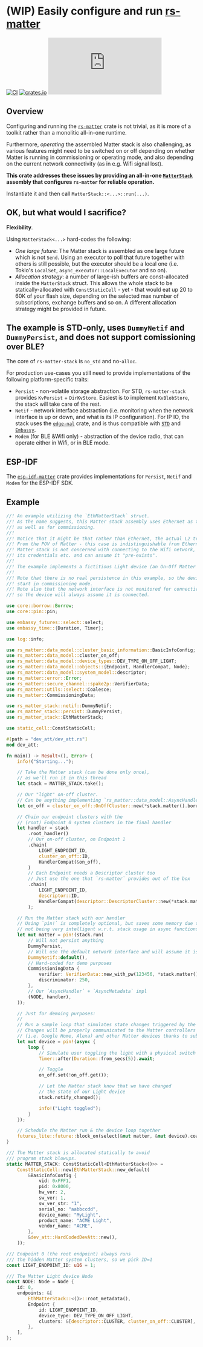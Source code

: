 # (WIP) Easily configure and run [rs-matter](https://github.com/project-chip/rs-matter)

[![CI](https://github.com/ivmarkov/rs-matter-stack/actions/workflows/ci.yml/badge.svg)](https://github.com/ivmarkov/rs-matter-stack/actions/workflows/ci.yml)
[![crates.io](https://img.shields.io/crates/v/rs-matter-stack.svg)](https://crates.io/crates/rs-matter-stack)
[![Matrix](https://img.shields.io/matrix/matter-rs:matrix.org?label=join%20matrix&color=BEC5C9&logo=matrix)](https://matrix.to/#/#matter-rs:matrix.org)

## Overview

Configuring and running the [`rs-matter`](https://github.com/project-chip/rs-matter) crate is not trivial, as it is more of a toolkit rather than a monolitic all-in-one runtime.

Furthermore, _operating_ the assembled Matter stack is also challenging, as various features might need to be switched on or off depending on whether Matter is running in commissioning or operating mode, and also depending on the current network connectivity (as in e.g. Wifi signal lost).

**This crate addresses these issues by providing an all-in-one [`MatterStack`](https://github.com/ivmarkov/rs-matter-stack/blob/master/src/lib.rs) assembly that configures `rs-matter` for reliable operation.**

Instantiate it and then call `MatterStack::<...>::run(...)`.

## OK, but what would I sacrifice?

**Flexibility**.

Using `MatterStack<...>` hard-codes the following:
* _One large future_: The Matter stack is assembled as one large future which is not `Send`. Using an executor to poll that future together with others is still possible, but the executor should be a local one (i.e. Tokio's `LocalSet`, `async_executor::LocalExecutor` and so on).
* _Allocation strategy_: a number of large-ish buffers are const-allocated inside the `MatterStack` struct. This allows the whole stack to be statically-allocated with `ConstStaticCell` - yet - that would eat up 20 to 60K of your flash size, depending on the selected max number of subscriptions, exchange buffers and so on. A different allocation strategy might be provided in future.

## The example is STD-only, uses `DummyNetif` and `DummyPersist`, and does not support comissioning over BLE?

The core of `rs-matter-stack` is `no_std` and no-`alloc`.

For production use-cases you still need to provide implementations of the following platform-specific traits:
- `Persist` - non-volatile storage abstraction. For STD, `rs-matter-stack` provides `KvPersist` + `DirKvStore`. Easiest is to implement `KvBlobStore`, the stack will take care of the rest.
- `Netif` - network interface abstraction (i.e. monitoring when the network interface is up or down, and what is its IP configuration). For IP IO, the stack uses the [`edge-nal`](https://github.com/ivmarkov/edge-net/tree/master/edge-nal) crate, and is thus compatible with [`STD`](https://github.com/ivmarkov/edge-net/tree/master/edge-nal-std) and [`Embassy`](https://github.com/ivmarkov/edge-net/tree/master/edge-nal-embassy).
- `Modem` (for BLE &Wifi only) - abstraction of the device radio, that can operate either in Wifi, or in BLE mode.

## ESP-IDF

The [`esp-idf-matter`](https://github.com/ivmarkov/esp-idf-matter) crate provides implementations for `Persist`, `Netif` and `Modem` for the ESP-IDF SDK.

## Example

```rust
//! An example utilizing the `EthMatterStack` struct.
//! As the name suggests, this Matter stack assembly uses Ethernet as the main transport,
//! as well as for commissioning.
//!
//! Notice that it might be that rather than Ethernet, the actual L2 transport is Wifi.
//! From the POV of Matter - this case is indistinguishable from Ethernet as long as the
//! Matter stack is not concerned with connecting to the Wifi network, managing
//! its credentials etc. and can assume it "pre-exists".
//!
//! The example implements a fictitious Light device (an On-Off Matter cluster).
//!
//! Note that there is no real persistence in this example, so the device will always
//! start in commissioning mode.
//! Note also that the network interface is not monitored for connectivity changes,
//! so the device will always assume it is connected.

use core::borrow::Borrow;
use core::pin::pin;

use embassy_futures::select::select;
use embassy_time::{Duration, Timer};

use log::info;

use rs_matter::data_model::cluster_basic_information::BasicInfoConfig;
use rs_matter::data_model::cluster_on_off;
use rs_matter::data_model::device_types::DEV_TYPE_ON_OFF_LIGHT;
use rs_matter::data_model::objects::{Endpoint, HandlerCompat, Node};
use rs_matter::data_model::system_model::descriptor;
use rs_matter::error::Error;
use rs_matter::secure_channel::spake2p::VerifierData;
use rs_matter::utils::select::Coalesce;
use rs_matter::CommissioningData;

use rs_matter_stack::netif::DummyNetif;
use rs_matter_stack::persist::DummyPersist;
use rs_matter_stack::EthMatterStack;

use static_cell::ConstStaticCell;

#[path = "dev_att/dev_att.rs"]
mod dev_att;

fn main() -> Result<(), Error> {
    info!("Starting...");

    // Take the Matter stack (can be done only once),
    // as we'll run it in this thread
    let stack = MATTER_STACK.take();

    // Our "light" on-off cluster.
    // Can be anything implementing `rs_matter::data_model::AsyncHandler`
    let on_off = cluster_on_off::OnOffCluster::new(*stack.matter().borrow());

    // Chain our endpoint clusters with the
    // (root) Endpoint 0 system clusters in the final handler
    let handler = stack
        .root_handler()
        // Our on-off cluster, on Endpoint 1
        .chain(
            LIGHT_ENDPOINT_ID,
            cluster_on_off::ID,
            HandlerCompat(&on_off),
        )
        // Each Endpoint needs a Descriptor cluster too
        // Just use the one that `rs-matter` provides out of the box
        .chain(
            LIGHT_ENDPOINT_ID,
            descriptor::ID,
            HandlerCompat(descriptor::DescriptorCluster::new(*stack.matter().borrow())),
        );

    // Run the Matter stack with our handler
    // Using `pin!` is completely optional, but saves some memory due to `rustc`
    // not being very intelligent w.r.t. stack usage in async functions
    let mut matter = pin!(stack.run(
        // Will not persist anything
        DummyPersist,
        // Will use the default network interface and will assume it is always up
        DummyNetif::default(),
        // Hard-coded for demo purposes
        CommissioningData {
            verifier: VerifierData::new_with_pw(123456, *stack.matter().borrow()),
            discriminator: 250,
        },
        // Our `AsyncHandler` + `AsyncMetadata` impl
        (NODE, handler),
    ));

    // Just for demoing purposes:
    //
    // Run a sample loop that simulates state changes triggered by the HAL
    // Changes will be properly communicated to the Matter controllers
    // (i.e. Google Home, Alexa) and other Matter devices thanks to subscriptions
    let mut device = pin!(async {
        loop {
            // Simulate user toggling the light with a physical switch every 5 seconds
            Timer::after(Duration::from_secs(5)).await;

            // Toggle
            on_off.set(!on_off.get());

            // Let the Matter stack know that we have changed
            // the state of our Light device
            stack.notify_changed();

            info!("Light toggled");
        }
    });

    // Schedule the Matter run & the device loop together
    futures_lite::future::block_on(select(&mut matter, &mut device).coalesce())
}

/// The Matter stack is allocated statically to avoid
/// program stack blowups.
static MATTER_STACK: ConstStaticCell<EthMatterStack<()>> =
    ConstStaticCell::new(EthMatterStack::new_default(
        &BasicInfoConfig {
            vid: 0xFFF1,
            pid: 0x8000,
            hw_ver: 2,
            sw_ver: 1,
            sw_ver_str: "1",
            serial_no: "aabbccdd",
            device_name: "MyLight",
            product_name: "ACME Light",
            vendor_name: "ACME",
        },
        &dev_att::HardCodedDevAtt::new(),
    ));

/// Endpoint 0 (the root endpoint) always runs
/// the hidden Matter system clusters, so we pick ID=1
const LIGHT_ENDPOINT_ID: u16 = 1;

/// The Matter Light device Node
const NODE: Node = Node {
    id: 0,
    endpoints: &[
        EthMatterStack::<()>::root_metadata(),
        Endpoint {
            id: LIGHT_ENDPOINT_ID,
            device_type: DEV_TYPE_ON_OFF_LIGHT,
            clusters: &[descriptor::CLUSTER, cluster_on_off::CLUSTER],
        },
    ],
};
```
